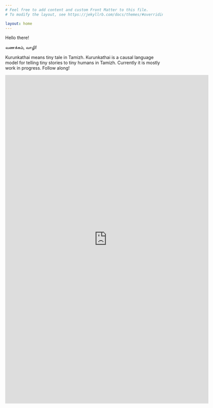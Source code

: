 ```yaml
---
# Feel free to add content and custom Front Matter to this file.
# To modify the layout, see https://jekyllrb.com/docs/themes/#overriding-theme-defaults

layout: home
---
```

Hello there!

வணக்கம், வாழி!

Kurunkathai means tiny tale in Tamizh. Kurunkathai is a causal language model for telling tiny stories to tiny humans in Tamizh. Currently it is mostly work in progress. Follow along!

<iframe
	src="https://tniranjan-kurunkathai.hf.space"
	frameborder="0"
	width="650"
	height="1050"
></iframe>
